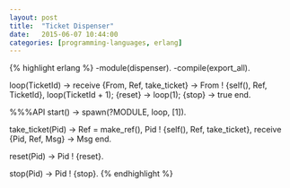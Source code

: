 ```yaml
---
layout: post
title:  "Ticket Dispenser"
date:   2015-06-07 10:44:00
categories: [programming-languages, erlang]
---
```


{% highlight erlang %}
-module(dispenser).
-compile(export_all).

loop(TicketId) ->
  receive
    {From, Ref, take_ticket} ->
      From ! {self(), Ref, TicketId},
      loop(TicketId + 1);
    {reset} ->
      loop(1);
    {stop} ->
      true
  end.

%%%API
start() ->
  spawn(?MODULE, loop, [1]).

take_ticket(Pid) ->
  Ref = make_ref(),
  Pid ! {self(), Ref, take_ticket},
  receive
    {Pid, Ref, Msg} -> Msg
  end.

reset(Pid) ->
  Pid ! {reset}.

stop(Pid) ->
  Pid ! {stop}.
{% endhighlight %}

